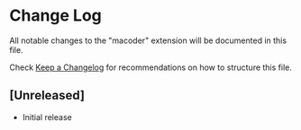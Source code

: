 # Change Log

All notable changes to the "macoder" extension will be documented in this file.

Check [Keep a Changelog](http://keepachangelog.com/) for recommendations on how to structure this file.

## [Unreleased]

- Initial release
